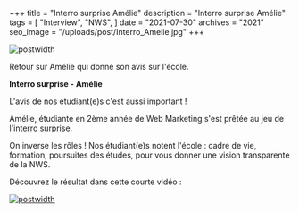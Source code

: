 +++
title = "Interro surprise Amélie"
description = "Interro surprise Amélie"
tags = [
    "Interview",
    "NWS",
]
date = "2021-07-30"
archives = "2021"
seo_image = "/uploads/post/Interro_Amelie.jpg"
+++

![postwidth](/uploads/post/Interro_Amelie.jpg)

Retour sur Amélie qui donne son avis sur l'école.

<!--more-->

**Interro surprise - Amélie**

L'avis de nos étudiant(e)s c'est aussi important ! 

Amélie, étudiante en 2ème année de Web Marketing s'est prêtée au jeu de l'interro surprise.

On inverse les rôles ! Nos étudiant(e)s notent l'école : cadre de vie, formation, poursuites des études, pour vous donner une vision transparente de la NWS.

Découvrez le résultat dans cette courte vidéo :

[![postwidth](/uploads/post/Interro_Amelie_YT.png)](https://youtu.be/dJAObreg51E "Normandie Web School Interro surprise Amélie")
